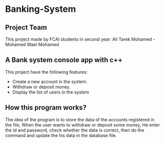# Banking-System

## Project Team

This project made by FCAI students in second year: Ali Tarek Mohamed - Mohamed Wael Mohamed

## A Bank system console app with c++

This project have the following features:

* Create a new account in the system.
* Withdraw or deposit money.
* Display the list of users in the system

## How this program works?

The idea of the program is to store the data of the accounts registered in the file,
When the user wants to withdraw or deposit some money, He enter the id and password, check whether the data is correct,
then do the command and update the his data in the database file.
